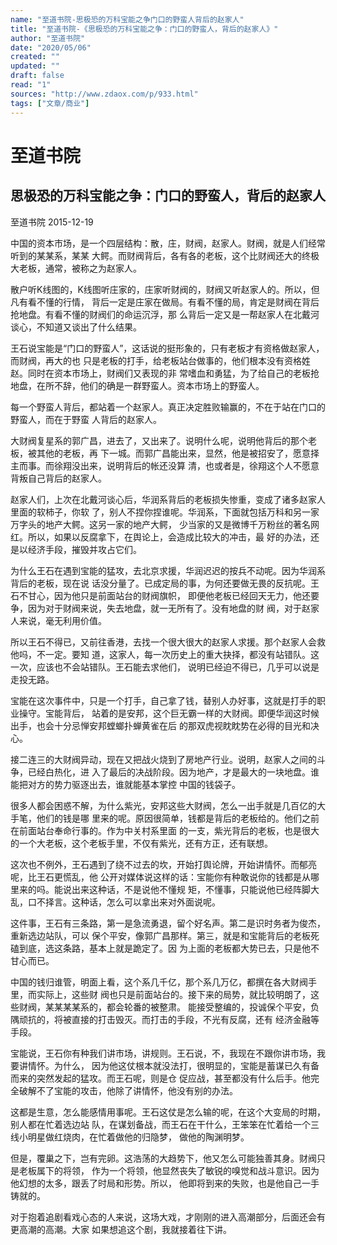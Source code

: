 ```yaml
---
name: "至道书院-思极恐的万科宝能之争门口的野蛮人背后的赵家人"
title: "至道书院-《思极恐的万科宝能之争：门口的野蛮人，背后的赵家人》"
author: "至道书院"
date: "2020/05/06"
created: ""
updated: ""
draft: false
read: "1"
sources: "http://www.zdaox.com/p/933.html"
tags: ["文章/商业"]
---
```



# 至道书院 

## 思极恐的万科宝能之争：门口的野蛮人，背后的赵家人

至道书院 2015-12-19

中国的资本市场，是一个四层结构：散，庄，财阀，赵家人。财阀，就是人们经常听到的某某系，某某
大鳄。而财阀背后，各有各的老板，这个比财阀还大的终极大老板，通常，被称之为赵家人。

散户听K线图的，K线图听庄家的，庄家听财阀的，财阀又听赵家人的。所以，但凡有看不懂的行情，
背后一定是庄家在做局。有看不懂的局，肯定是财阀在背后抢地盘。有看不懂的财阀们的命运沉浮，那
么背后一定又是一帮赵家人在北戴河谈心，不知道又谈出了什么结果。

王石说宝能是“门口的野蛮人”，这话说的挺形象的，只有老板才有资格做赵家人，而财阀，再大的也
只是老板的打手，给老板站台做事的，他们根本没有资格姓赵。同时在资本市场上，财阀们又表现的非
常嗜血和勇猛，为了给自己的老板抢地盘，在所不辞，他们的确是一群野蛮人。资本市场上的野蛮人。

每一个野蛮人背后，都站着一个赵家人。真正决定胜败输赢的，不在于站在门口的野蛮人，而在于野蛮
人背后的赵家人。

大财阀复星系的郭广昌，进去了，又出来了。说明什么呢，说明他背后的那个老板，被其他的老板，再
下一城。而郭广昌能出来，显然，他是被招安了，愿意择主而事。而徐翔没出来，说明背后的帐还没算
清，也或者是，徐翔这个人不愿意背叛自己背后的赵家人。

赵家人们，上次在北戴河谈心后，华润系背后的老板损失惨重，变成了诸多赵家人里面的软柿子，你软
了，别人不捏你捏谁呢。华润系，下面就包括万科和另一家万字头的地产大鳄。这另一家的地产大鳄，
少当家的又是微博千万粉丝的著名网红。所以，如果以反腐拿下，在舆论上，会造成比较大的冲击，最
好的办法，还是以经济手段，摧毁并攻占它们。

为什么王石在遇到宝能的猛攻，去北京求援，华润迟迟的按兵不动呢。因为华润系背后的老板，现在说
话没分量了。已成定局的事，为何还要做无畏的反抗呢。王石不甘心，因为他只是前面站台的财阀旗帜，
即便他老板已经回天无力，他还要争，因为对于财阀来说，失去地盘，就一无所有了。没有地盘的财
阀，对于赵家人来说，毫无利用价值。

所以王石不得已，又前往香港，去找一个很大很大的赵家人求援。那个赵家人会救他吗，不一定。要知
道，这家人，每一次历史上的重大抉择，都没有站错队。这一次，应该也不会站错队。王石能去求他们，
说明已经迫不得已，几乎可以说是走投无路。

宝能在这次事件中，只是一个打手，自己拿了钱，替别人办好事，这就是打手的职业操守。宝能背后，
站着的是安邦，这个巨无霸一样的大财阀。即便华润这时候出手，也会十分忌惮安邦螳螂扑蝉黄雀在后
的那双虎视眈眈势在必得的目光和决心。

接二连三的大财阀异动，现在又把战火烧到了房地产行业。说明，赵家人之间的斗争，已经白热化，进
入了最后的决战阶段。因为地产，才是最大的一块地盘。谁能把对方的势力驱逐出去，谁就能基本掌控
中国的钱袋子。

很多人都会困惑不解，为什么紫光，安邦这些大财阀，怎么一出手就是几百亿的大手笔，他们的钱是哪
里来的呢。原因很简单，钱都是背后的老板给的。他们之前在前面站台奉命行事的。作为中关村系里面
的一支，紫光背后的老板，也是很大的一个大老板，这个老板手里，不仅有紫光，还有方正，还有联想。

这次也不例外，王石遇到了绕不过去的坎，开始打舆论牌，开始讲情怀。而郁亮呢，比王石更慌乱，他
公开对媒体说这样的话：宝能你有种敢说你的钱都是从哪里来的吗。能说出来这种话，不是说他不懂规
矩，不懂事，只能说他已经阵脚大乱，口不择言。这种话，怎么可以拿出来对外面说呢。

这件事，王石有三条路，第一是急流勇退，留个好名声。第二是识时务者为俊杰，重新选边站队，可以
保个平安，像郭广昌那样。第三，就是和宝能背后的老板死磕到底，选这条路，基本上就是跪定了。因
为上面的老板都大势已去，只是他不甘心而已。

中国的钱归谁管，明面上看，这个系几千亿，那个系几万亿，都撰在各大财阀手里，而实际上，这些财
阀也只是前面站台的。接下来的局势，就比较明朗了，这些财阀，某某某某系的，都会轮番的被整肃。
能接受整编的，投诚保个平安，负隅顽抗的，将被直接的打击毁灭。而打击的手段，不光有反腐，还有
经济金融等手段。

宝能说，王石你有种我们讲市场，讲规则。王石说，不，我现在不跟你讲市场，我要讲情怀。为什么，
因为他这仗根本就没法打，很明显的，宝能是蓄谋已久有备而来的突然发起的猛攻。而王石呢，则是仓
促应战，甚至都没有什么后手。他完全破解不了宝能的攻击，他除了讲情怀，他没有别的办法。

这都是生意，怎么能感情用事呢。王石这仗是怎么输的呢，在这个大变局的时期，别人都在忙着选边站
队，在谋划备战，而王石在干什么，王笨笨在忙着给一个三线小明星做红烧肉，在忙着做他的归隐梦，
做他的陶渊明梦。

但是，覆巢之下，岂有完卵。这浩荡的大趋势下，他又怎么可能独善其身。财阀只是老板属下的将领，
作为一个将领，他显然丧失了敏锐的嗅觉和战斗意识。因为他幻想的太多，跟丢了时局和形势。所以，
他即将到来的失败，也是他自己一手铸就的。

对于抱着追剧看戏心态的人来说，这场大戏，才刚刚的进入高潮部分，后面还会有更高潮的高潮。大家
如果想追这个剧，我就接着往下讲。
